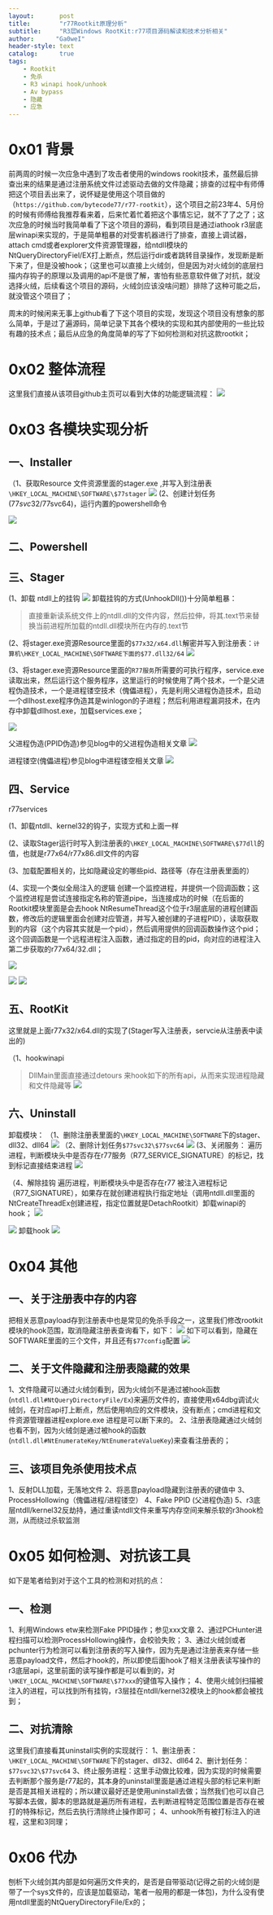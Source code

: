 ```yaml
---
layout:       post
title:        "r77Rootkit原理分析"
subtitle:     "R3层Windows RootKit:r77项目源码解读和技术分析相关"
author:      "Ga0weI"
header-style: text
catalog:      true
tags:
    - Rootkit
    - 免杀
    - R3 winapi hook/unhook
    - Av bypass
    - 隐藏
    - 应急
---
```


# 0x01 背景
前两周的时候一次应急中遇到了攻击者使用的windows rookit技术，虽然最后排查出来的结果是通过注册系统文件过滤驱动去做的文件隐藏；排查的过程中有师傅把这个项目丢出来了，说怀疑是使用这个项目做的（``https://github.com/bytecode77/r77-rootkit``），这个项目之前23年4、5月份的时候有师傅给我推荐看来着，后来忙着忙着把这个事情忘记，就不了了之了；这次应急的时候当时我简单看了下这个项目的源码，看到项目是通过iathook r3层底层winapi来实现的，于是简单粗暴的对受害机器进行了排查，直接上调试器，attach cmd或者explorer文件资源管理器，给ntdll模块的NtQueryDirectoryFiel/EX打上断点，然后运行dir或者跳转目录操作，发现断是断下来了，但是没被hook；（这里也可以直接上火绒剑，但是因为对火绒剑的底层扫描内存钩子的原理以及调用的api不是很了解，害怕有些恶意软件做了对抗，就没选择火绒，后续看这个项目的源码，火绒剑应该没啥问题）排除了这种可能之后，就没管这个项目了；

周末的时候闲来无事上github看了下这个项目的实现，发现这个项目没有想象的那么简单，于是过了遍源码，简单记录下其各个模块的实现和其内部使用的一些比较有趣的技术点；最后从应急的角度简单的写了下如何检测和对抗这款rootkit；

# 0x02 整体流程
这里我们直接从该项目github主页可以看到大体的功能逻辑流程：
![](/img/r77Rootkit原理分析/Pasted%20image%2020240310130502.png)

# 0x03 各模块实现分析
## 一、Installer
（1、获取Resource 文件资源里面的stager.exe ,并写入到注册表``\HKEY_LOCAL_MACHINE\SOFTWARE\$77stager``
![](/img/r77Rootkit原理分析/Pasted%20image%2020240310142633.png)
(2、创建计划任务($77svc32/$77svc64)，运行内置的powershell命令

![](/img/r77Rootkit原理分析/Pasted%20image%2020240310143023.png)
## 二、Powershell


## 三、Stager
(1、卸载 ntdll上的挂钩
![](/img/r77Rootkit原理分析/Pasted%20image%2020240310130840.png)
卸载挂钩的方式(UnhookDll())十分简单粗暴：
>直接重新读系统文件上的ntdll.dll的文件内容，然后拉伸，将其.text节来替换当前进程所加载的ntdll.dll模块所在内存的.text节


(2、将stager.exe资源Resource里面的``$77x32/x64.dll``解密并写入到注册表：``计算机\HKEY_LOCAL_MACHINE\SOFTWARE下面的$77.dll32/64`` 
![](/img/r77Rootkit原理分析/Pasted%20image%2020240310131544.png)

(3、将stager.exe资源Resource里面的``R77服务``所需要的可执行程序，service.exe读取出来，然后运行这个服务程序，这里运行的时候使用了两个技术，一个是父进程伪造技术，一个是进程镂空技术（傀儡进程），先是利用父进程伪造技术，启动一个dllhost.exe程序伪造其是winlogon的子进程；然后利用进程漏洞技术，在内存中卸载dllhost.exe，加载services.exe；

![](/img/r77Rootkit原理分析/Pasted%20image%2020240310132428.png)

父进程伪造(PPID伪造)参见blog中的父进程伪造相关文章
![](/img/r77Rootkit原理分析/Pasted%20image%2020240310132634.png)

进程镂空(傀儡进程)参见blog中进程镂空相关文章
![](/img/r77Rootkit原理分析/Pasted%20image%2020240310132937.png)


## 四、Service
r77services

(1、卸载ntdll、kernel32的钩子，实现方式和上面一样

(2、读取Stager运行时写入到注册表的``\HKEY_LOCAL_MACHINE\SOFTWARE\$77dll``的值，也就是r77x64/r77x86.dll文件的内容

(3、加载配置相关的，比如隐藏设定的哪些pid、路径等（存在注册表里面的）

(4、实现一个类似全局注入的逻辑
创建一个监控进程，并提供一个回调函数；这个监控进程是尝试连接指定名称的管道pipe，当连接成功的时候（在后面的Rootkit模块里面是会去hook NtResumeThread这个位于r3层底层的进程创建函数，修改后的逻辑里面会创建对应管道，并写入被创建的子进程PID），读取获取到的内容（这个内容其实就是一个pid），然后调用提供的回调函数操作这个pid；这个回调函数是一个远程进程注入函数，通过指定的目的pid，向对应的进程注入第二步获取的r77x64/32.dll；


![](/img/r77Rootkit原理分析/Pasted%20image%2020240310140614.png)

![](/img/r77Rootkit原理分析/Pasted%20image%2020240310140727.png)
![](/img/r77Rootkit原理分析/Pasted%20image%2020240310140812.png)
##  五、RootKit
这里就是上面r77x32/x64.dll的实现了(Stager写入注册表，servcie从注册表中读出的)

（1、hookwinapi
>DllMain里面直接通过detours 来hook如下的所有api，从而来实现进程隐藏和文件隐藏等
>![](/img/r77Rootkit原理分析/Pasted%20image%2020240310142405.png)


## 六、Uninstall

卸载模块：
（1、删除注册表里面的``\HKEY_LOCAL_MACHINE\SOFTWARE``下的stager、dll32、dll64
![](/img/r77Rootkit原理分析/Pasted%20image%2020240311113548.png)
（2、删除计划任务``$77svc32\$77svc64``
![](/img/r77Rootkit原理分析/Pasted%20image%2020240311113621.png)
 (3、关闭服务：
 遍历进程，判断模块头中是否存在r77服务（R77_SERVICE_SIGNATURE）的标记，找到标记直接结束进程
 ![](/img/r77Rootkit原理分析/Pasted%20image%2020240311141414.png)

（4、解除挂钩
遍历进程，判断模块头中是否存在r77 被注入进程标记（R77_SIGNATURE），如果存在就创建进程执行指定地址（调用ntdll.dll里面的NtCreateThreadEx创建进程，指定位置就是DetachRootkit）卸载winapi的hook；
![](/img/r77Rootkit原理分析/Pasted%20image%2020240311144444.png)

![](/img/r77Rootkit原理分析/Pasted%20image%2020240311144714.png)
卸载hook
![](/img/r77Rootkit原理分析/Pasted%20image%2020240311144309.png)


# 0x04 其他

## 一、关于注册表中存的内容
把相关恶意payload存到注册表中也是常见的免杀手段之一，这里我们修改rootkit模块的hook范围，取消隐藏注册表查询看下，如下：
![](/img/r77Rootkit原理分析/Pasted%20image%2020240310144218.png)
如下可以看到，隐藏在SOFTWARE里面的三个文件，并且还有``$77config``配置
![](/img/r77Rootkit原理分析/Pasted%20image%2020240310144040.png)



## 二、关于文件隐藏和注册表隐藏的效果
1、文件隐藏可以通过火绒剑看到，因为火绒剑不是通过被hook函数(``ntdll.dll#NtQueryDirectoryFile/Ex``)来遍历文件的，直接使用x64dbg调试火绒剑，在对应api打上断点，然后使用响应的文件模块，没有断点；cmd进程和文件资源管理器进程explore.exe 进程是可以断下来的。
2、注册表隐藏通过火绒剑也看不到，因为火绒剑是通过被hook的函数(``ntdll.dll#NtEnumerateKey/NtEnumerateValueKey``)来查看注册表的；

## 三、该项目免杀使用技术点
1、反射DLL加载，无落地文件
2、将恶意payload隐藏到注册表的键值中
3、ProcessHollowing（傀儡进程/进程镂空）
4、Fake PPID (父进程伪造)
5、r3底层ntdll/kernel32反劫持，通过重读ntdll文件来重写内存空间来解杀软的r3hook检测，从而绕过杀软监测


# 0x05 如何检测、对抗该工具
如下是笔者给到对于这个工具的检测和对抗的点：
## 一、检测
1、利用Windows etw来检测Fake PPID操作；参见xxx文章
2、通过PCHunter进程扫描可以检测ProcessHollowing操作，会校验失败；
3、通过火绒剑或者pchunter行为检测可以看到注册表的写入操作，因为先是通过注册表来存储一些恶意payload文件，然后才hook的，所以即使后面hook了相关注册表读写操作的r3底层api，这里前面的读写操作都是可以看到的，对``\HKEY_LOCAL_MACHINE\SOFTWARE\$77xxx``的键值写入操作；
4、使用火绒剑扫描被注入的进程，可以找到所有挂钩，r3层挂在ntdll/kernel32模块上的hook都会被找到；

## 二、对抗清除
这里我们直接看其uninstall实例的实现就行：
1、删注册表：``\HKEY_LOCAL_MACHINE\SOFTWARE``下的stager、dll32、dll64
2、删计划任务：``$77svc32\$77svc64``
3、终止服务进程：这里手动做比较难，因为实现的时候需要去判断那个服务是r77起的，其本身的uninstall里面是通过进程头部的标记来判断是否是其相关进程的；所以建议最好还是使用uninstall去做；当然我们也可以自己写脚本去做，脚本的思路就是遍历所有进程，去判断进程特定范围位置是否存在被打的特殊标记，然后去执行清除终止操作即可；
4、unhook所有被打标注入的进程，这里和3同理；

# 0x06 代办
刨析下火绒剑其内部是如何遍历文件夹的，是否是自带驱动(记得之前的火绒剑是带了一个sys文件的，应该是加载驱动，笔者一般用的都是一体包)，为什么没有使用ntdll里面的NtQueryDirectoryFile/Ex的；